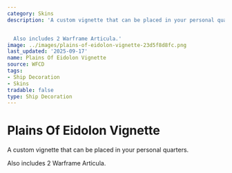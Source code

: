 ```yaml
---
category: Skins
description: 'A custom vignette that can be placed in your personal quarters.


  Also includes 2 Warframe Articula.'
image: ../images/plains-of-eidolon-vignette-23d5f8d8fc.png
last_updated: '2025-09-17'
name: Plains Of Eidolon Vignette
source: WFCD
tags:
- Ship Decoration
- Skins
tradable: false
type: Ship Decoration
---
```


# Plains Of Eidolon Vignette

A custom vignette that can be placed in your personal quarters.

Also includes 2 Warframe Articula.


